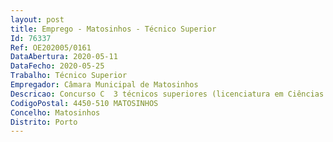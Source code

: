 ```yaml
--- 
layout: post
title: Emprego - Matosinhos - Técnico Superior
Id: 76337
Ref: OE202005/0161
DataAbertura: 2020-05-11
DataFecho: 2020-05-25
Trabalho: Técnico Superior
Empregador: Câmara Municipal de Matosinhos
Descricao: Concurso C  3 técnicos superiores (licenciatura em Ciências da Nutrição), para a Divisão de Gestão da Rede Escolar  organizar e gerir os procedimentos de atribuição de apoios, no âmbito da Ação Social Escolar, de aplicação universal e de aplicação diferenciada ou restrita, diretos ou indiretos, integrais ou parciais, gratuitos ou comparticipados  refeições escolares, leite escolar, fruta escolar, ações de educação e higiene alimentar, transportes escolares, auxílios económicos, seguro escolar  Garantir a gestão dos refeitórios escolares e o funcionamento da respetiva plataforma informática, assegurando as devidas condições de pagamento  Gerir o funcionamento dos edifícios escolares, garantindo o funcionamento de uma plataforma informática para a comunicação das necessidades de intervenção  Hierarquizar as necessidades de intervenção em equipamentos escolares, de acordo com as carências identificadas e em consonância com a disponibilidade financeira existente  Garantir os fornecimentos e serviços externos essenciais ao normal funcionamento dos estabelecimentos educativos, designadamente eletricidade, combustível, água, outros fluidos e comunicações  Definir os critérios para atribuição de verbas para despesas correntes e de capital aos Agrupamento de Escolas (AE)   Escolas Não Agrupadas (ENA) e monitorizar o cumprimento da execução das verbas transferidas  Analisar o balanço entre o financiamento e a despesa relativamente às verbas transferidas pelo Ministério da Educação  Gerir os investimentos no âmbito da modernização dos edifícios escolares, da aquisição de equipamento e mobiliário escolar e das intervenções de manutenção e pequena reparação em estabelecimentos de educação e ensino (em articulação com o Departamento de Conservação)  Colaborar com os órgãos competentes na avaliação das condições de segurança e saúde pública inerentes à atividade escolar, prevenindo, eliminando ou reduzindo riscos perigos (em articulação com o Departamento de Conservação)  O exercício, em geral, de competências que a lei atribua ou venha a atribuir ao Município relacionadas com as descritas nas alíneas anteriores.
CodigoPostal: 4450-510 MATOSINHOS
Concelho: Matosinhos
Distrito: Porto
--- 
```

